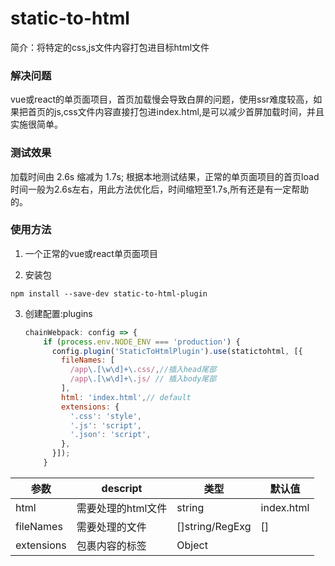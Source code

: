 # static-to-html
简介：将特定的css,js文件内容打包进目标html文件

### 解决问题
vue或react的单页面项目，首页加载慢会导致白屏的问题，使用ssr难度较高，如果把首页的js,css文件内容直接打包进index.html,是可以减少首屏加载时间，并且实施很简单。

### 测试效果
加载时间由 2.6s 缩减为 1.7s;
根据本地测试结果，正常的单页面项目的首页load时间一般为2.6s左右，用此方法优化后，时间缩短至1.7s,所有还是有一定帮助的。

### 使用方法
1. 一个正常的vue或react单页面项目

2. 安装包
```shell
npm install --save-dev static-to-html-plugin
```

3. 创建配置:plugins
    ```javascript
    chainWebpack: config => {
        if (process.env.NODE_ENV === 'production') {
          config.plugin('StaticToHtmlPlugin').use(statictohtml, [{
            fileNames: [
              /app\.[\w\d]+\.css/,//插入head尾部
              /app\.[\w\d]+\.js/ // 插入body尾部
            ],
            html: 'index.html',// default
            extensions: {
              '.css': 'style',
              '.js': 'script',
              '.json': 'script',
            },
          }]);
        }
    ```

 参数 | descript |类型| 默认值
-------|------ | ------|-----------------
 html|需要处理的html文件|string|index.html
 fileNames|需要处理的文件| []string/RegExg | []
 extensions|包裹内容的标签|Object| 


